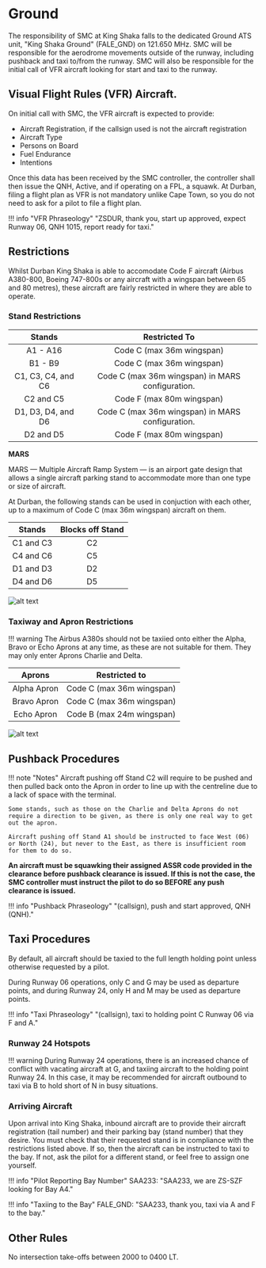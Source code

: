 # Ground
The responsibility of SMC at King Shaka falls to the dedicated Ground ATS unit, "King Shaka Ground" (FALE_GND) on 121.650 MHz. SMC will be responsible for the aerodrome movements outside of the runway, including pushback and taxi to/from the runway. SMC will also be responsible for the initial call of VFR aircraft looking for start and taxi to the runway.

## Visual Flight Rules (VFR) Aircraft.
On initial call with SMC, the VFR aircraft is expected to provide:

* Aircraft Registration, if the callsign used is not the aircraft registration
* Aircraft Type
* Persons on Board
* Fuel Endurance
* Intentions

Once this data has been received by the SMC controller, the controller shall then issue the QNH, Active, and if operating on a FPL, a squawk.
At Durban, filing a flight plan as VFR is not mandatory unlike Cape Town, so you do not need to ask for a pilot to file a flight plan.

!!! info "VFR Phraseology"
    "ZSDUR, thank you, start up approved, expect Runway 06, QNH 1015, report ready for taxi."


## Restrictions

Whilst Durban King Shaka is able to accomodate Code F aircraft (Airbus A380-800, Boeing 747-800s or any aircraft with a wingspan between 65 and 80 metres), these aircraft are fairly restricted in where they are able to operate.

### Stand Restrictions

| Stands | Restricted To |
| :---------: | :---------: |
| A1 - A16 | Code C (max 36m wingspan) |
| B1 - B9 | Code C (max 36m wingspan) |
| C1, C3, C4, and C6 | Code C (max 36m wingspan) in MARS configuration. |
| C2 and C5 | Code F (max 80m wingspan) |
| D1, D3, D4, and D6 | Code C (max 36m wingspan) in MARS configuration. |
| D2 and D5 | Code F (max 80m wingspan) | 

**MARS**

MARS — Multiple Aircraft Ramp System — is an airport gate design that allows a single aircraft parking stand to accommodate more than one type or size of aircraft.

At Durban, the following stands can be used in conjuction with each other, up to a maximum of Code C (max 36m wingspan) aircraft on them.

| Stands | Blocks off Stand |
| :---------: | :---------: |
| C1 and C3 | C2 |
| C4 and C6 | C5 |
| D1 and D3 | D2 |
| D4 and D6 | D5 |

![alt text](mars.png)

### Taxiway and Apron Restrictions

!!! warning 
    The Airbus A380s should not be taxiied onto either the Alpha, Bravo or Echo Aprons at any time, as these are not suitable for them. They may only enter Aprons Charlie and Delta.

| Aprons | Restricted to |
| :---------: | :---------: |
| Alpha Apron | Code C (max 36m wingspan)
| Bravo Apron | Code C (max 36m wingspan)
| Echo Apron | Code B (max 24m wingspan)

![alt text](restrictionmap.png)


## Pushback Procedures

!!! note "Notes"
    Aircraft pushing off Stand C2 will require to be pushed and then pulled back onto the Apron in order to line up with the centreline due to a lack of space with the terminal.

    Some stands, such as those on the Charlie and Delta Aprons do not require a direction to be given, as there is only one real way to get out the apron.

    Aircraft pushing off Stand A1 should be instructed to face West (06) or North (24), but never to the East, as there is insufficient room for them to do so.

**An aircraft must be squawking their assigned ASSR code provided in the clearance before pushback clearance is issued. If this is not the case, the SMC controller must instruct the pilot to do so BEFORE any push clearance is issued.**

!!! info "Pushback Phraseology"
    "(callsign), push and start approved, QNH (QNH)."

## Taxi Procedures

By default, all aircraft should be taxied to the full length holding point unless otherwise requested by a pilot.

During Runway 06 operations, only C and G may be used as departure points, and during Runway 24, only H and M may be used as departure points.

!!! info "Taxi Phraseology"
    "(callsign), taxi to holding point C Runway 06 via F and A."

### Runway 24 Hotspots

!!! warning
    During Runway 24 operations, there is an increased chance of conflict with vacating aircraft at G, and taxiing aircraft to the holding point Runway 24.
    In this case, it may be recommended for aircraft outbound to taxi via B to hold short of N in busy situations. 

### Arriving Aircraft
Upon arrival into King Shaka, inbound aircraft are to provide their aircraft registration (tail number) and their parking bay (stand number) that they desire. You must check that their requested stand is in compliance with the restrictions listed above. If so, then the aircraft can be instructed to taxi to the bay. If not, ask the pilot for a different stand, or feel free to assign one yourself.

!!! info "Pilot Reporting Bay Number"
    SAA233: "SAA233, we are ZS-SZF looking for Bay A4."

!!! info "Taxiing to the Bay"
    FALE_GND: "SAA233, thank you, taxi via A and F to the bay."

## Other Rules

No intersection take-offs between 2000 to 0400 LT.